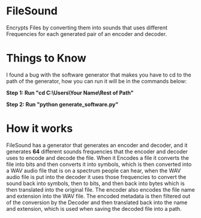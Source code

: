 # **FileSound**
Encrypts Files by converting them into sounds that uses different Frequencies for each generated pair of an encoder and decoder.

# **Things to Know**
I found a bug with the software generator that makes you have to cd to the path of the generator,
how you can run it will be in the commands below:

**Step 1: Run "cd C:\Users\Your Name\Rest of Path"**

**Step 2: Run "python generate_software.py"**


# **How it works**

FileSound has a generator that generates an encoder and decoder, and it generates **64** different sounds frequencies 
that the encoder and decoder uses to encode and decode the file.
When it Encodes a file it converts the file into bits and then converts it into symbols, 
which is then converted into a WAV audio file that is on a spectrum people can hear, when the WAV audio file is
put into the decoder it uses those frequencies to convert the sound back into symbols, then to bits,
and then back into bytes which is then translated into the original file.
The encoder also encodes the file name and extension into the WAV file. The encoded metadata is then filtered out
of the conversion by the Decoder and then translated back into the name and extension,
which is used when saving the decoded file into a path.
